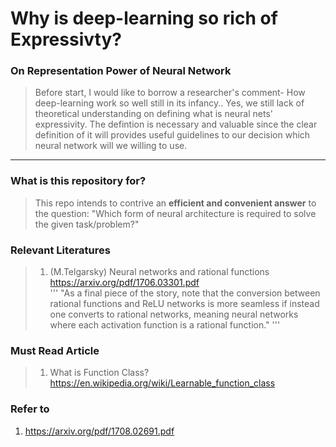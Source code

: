 
# Why is deep-learning so rich of Expressivty?

### On Representation Power of Neural Network
> Before start, I would like to borrow a researcher's comment- How deep-learning work so well still in its infancy.. Yes, we still lack of theoretical understanding on defining what is neural nets' expressivity. The defintion is necessary and valuable since the clear definition of it will provides useful guidelines to our decision which neural network will we willing to use.

----

### What is this repository for?
> This repo intends to contrive an **efficient and convenient answer** to the question: "Which form of neural architecture is required to solve the given task/problem?"  

### Relevant Literatures

> 1. (M.Telgarsky) Neural networks and rational functions https://arxiv.org/pdf/1706.03301.pdf <br/>
'''
"As a final piece of the story, note that the conversion between rational functions and ReLU networks is more seamless if instead one converts to rational networks, meaning neural networks where each activation function is a rational
function."
'''


### Must Read Article 
> 1. What is Function Class?
https://en.wikipedia.org/wiki/Learnable_function_class


### Refer to
1. https://arxiv.org/pdf/1708.02691.pdf

